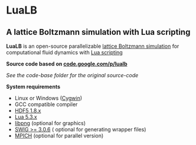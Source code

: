 # LuaLB
## A lattice Boltzmann simulation with Lua scripting


**LuaLB** is an open-source parallelizable [lattice Boltzmann simulation](http://en.wikipedia.org/wiki/Lattice_Boltzmann_methods) for computational fluid dynamics with [Lua scripting](http://lua.org)


**Source code based on [code.google.com/p/lualb](https://code.google.com/p/lualb/)** 

*See the code-base folder for the original source-code*


**System requirements**
* Linux or Windows ([Cygwin](http://www.cygwin.com/))
* GCC compatible compiler
* [HDF5 1.8.x](http://www.hdfgroup.org/HDF5/release/obtain5.html)
* [Lua 5.3.x](http://www.lua.org/)
* [libpng](http://www.libpng.org/pub/png/libpng.html) (optional for graphics)
* [SWIG >= 3.0.6](http://www.swig.org/) ( optional for generating wrapper files)
* [MPICH](http://www-unix.mcs.anl.gov/mpi/mpich1/) (optional for parallel version)
